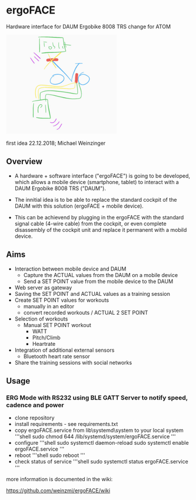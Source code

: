 # ergoFACE
Hardware interface for DAUM Ergobike 8008 TRS
change for ATOM

<img src=https://github.com/weinzmi/ergoFACE/blob/master/images/wiki/EF_first_sketsh.jpg width="300">

first idea 22.12.2018; Michael Weinzinger

## Overview
* A hardware + software interface ("ergoFACE") is going to be developed,
which allows a mobile device (smartphone, tablet) to interact with a DAUM Ergobike 8008 TRS ("DAUM").

* The innitial idea is to be able to replace the standard cockpit of the DAUM with this solution (ergoFACE + mobile device).
* This can be achievend by plugging in the ergoFACE with the standard signal cable (4-wire cable) from the cockpit,
or even complete disassembly of the cockpit unit and replace it permanent with a mobild device.

## Aims
* Interaction between mobile device and DAUM
  * Capture the ACTUAL values from the DAUM on a mobile device
  * Send a SET POINT value from the mobile device to the DAUM
* Web server as gateway
* Saving the SET POINT and ACTUAL values as a training session
* Create SET POINT values for workouts
  * manually in an editor
  * convert recorded workouts / ACTUAL 2 SET POINT
* Selection of workouts
  * Manual SET POINT workout
    * WATT
    * Pitch/Climb
    * Heartrate
* Integration of additional external sensors
  * Bluetooth heart rate sensor
* Share the training sessions with social networks

## Usage
### ERG Mode with RS232 using BLE GATT Server to notify speed, cadence and power
* clone repository
* install requirements - see requirements.txt
* copy ergoFACE.service from lib\systemd\system to your local system
'''shell
sudo chmod 644 /lib/systemd/system/ergoFACE.service
'''
* configure
'''shell
sudo systemctl daemon-reload
 sudo systemctl enable ergoFACE.service
 '''
 * reboot
 '''shell
 sudo reboot
 '''
 * check status of service
 '''shell
 sudo systemctl status ergoFACE.service
 '''



more information is documented in the wiki:

https://github.com/weinzmi/ergoFACE/wiki

